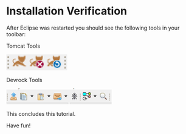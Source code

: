 # Installation Verification

After Eclipse was restarted you should see the following tools in your toolbar:

Tomcat Tools

![tomcat-toolbar-fragment](./images/tomcat-toolbar-fragment.png "Tomcat Toolbar Fragment")

Devrock Tools

![devrock-toolbar-fragment](./images/devrock-toolbar-fragment.png "Devrock Toolbar Fragment")

This concludes this tutorial.

Have fun!

<style>
    img[alt=tomcat-toolbar-fragment],
    img[alt=devrock-toolbar-fragment] {
        height: 3em;
    }
</style>
